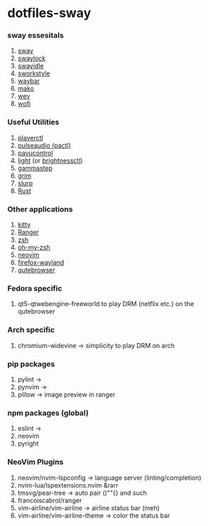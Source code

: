 # dotfiles-sway
### sway essesitals
1. [sway](https://github.com/swaywm/sway)
2. [swaylock](https://github.com/swaywm/swaylock)
3. [swayidle](https://github.com/swaywm/swayidle)
4. [sworkstyle](https://github.com/Lyr-7D1h/swayest_workstyle)
5. [waybar](https://github.com/Alexays/Waybar)
6. [mako](https://github.com/emersion/mako)
7. [wev](https://git.sr.ht/~sircmpwn/wev)
8. [wofi](https://hg.sr.ht/~scoopta/wofi)
### Useful Utilities
1. [playerctl](https://github.com/altdesktop/playerctl)
2. [pulseaudio (pactl)](https://freedesktop.org/software/pulseaudio/pavucontrol/)
3. [pavucontrol](https://freedesktop.org/software/pulseaudio/pavucontrol/)
4. [light](https://github.com/haikarainen/light) (or [brightnessctl](https://github.com/Hummer12007/brightnessctl))
5. [gammastep](https://gitlab.com/chinstrap/gammastep)
6. [grim](https://github.com/emersion/grim)
7. [slurp](https://github.com/emersion/slurp)
8. [Rust](https://rustup.rs/)
### Other applications
1. [kitty](https://sw.kovidgoyal.net/kitty/)
2. [Ranger](https://github.com/ranger/ranger)
3. [zsh](https://zsh.sourceforge.io/)
4. [oh-my-zsh](https://github.com/ohmyzsh)
5. [neovim](https://github.com/neovim/neovim)
6. [firefox-wayland](https://www.mozilla.org/en-US/firefox/)
7. [qutebrowser](https://github.com/qutebrowser/qutebrowser)

### Fedora specific
1. qt5-qtwebengine-freeworld to play DRM (netflix etc.) on the qutebrowser

### Arch specific
1. chromium-widevine &rarr; simplicity to play DRM on arch 

### pip packages
1. pylint  &rarr; 
2. pynvim &rarr; 
3. pillow &rarr; image preview in ranger

### npm packages (global)
1. eslint &rarr; 
2. neovim 
3. pyright

### NeoVim Plugins
1. neovim/nvim-lspconfig  &rarr; language server (linting/completion)
2. nvim-lua/lspextensions.nvim &rarr
4. tmsvg/pear-tree      &rarr; auto pair ()""{} and such
5. francoiscabrol/ranger
6. vim-airline/vim-airline    &rarr; airline status bar (meh)
7. vim-airline/vim-airline-theme &rarr; color the status bar
